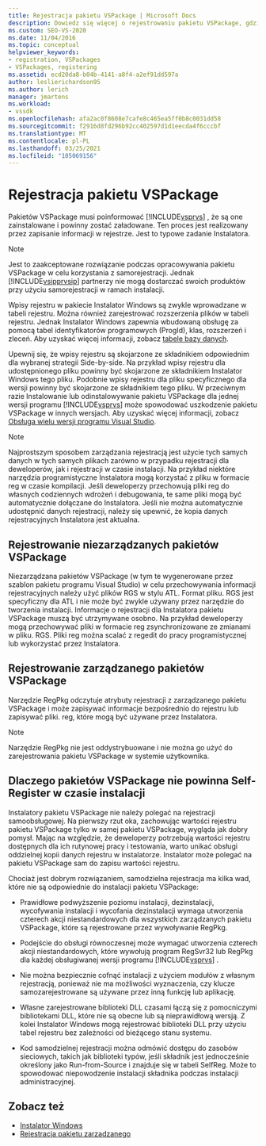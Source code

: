 ```yaml
---
title: Rejestracja pakietu VSPackage | Microsoft Docs
description: Dowiedz się więcej o rejestrowaniu pakietu VSPackage, gdzie pakiety doradzają programowi Visual Studio, że są zainstalowane i powinny zostać załadowane przez zapisanie informacji w rejestrze.
ms.custom: SEO-VS-2020
ms.date: 11/04/2016
ms.topic: conceptual
helpviewer_keywords:
- registration, VSPackages
- VSPackages, registering
ms.assetid: ecd20da8-b04b-4141-a8f4-a2ef91dd597a
author: leslierichardson95
ms.author: lerich
manager: jmartens
ms.workload:
- vssdk
ms.openlocfilehash: afa2ac0f8608e7cafe8c465ea5ff0b8c0031dd58
ms.sourcegitcommit: f2916d8fd296b92cc402597d1d1eecda4f6cccbf
ms.translationtype: MT
ms.contentlocale: pl-PL
ms.lasthandoff: 03/25/2021
ms.locfileid: "105069156"
---
```

# <a name="vspackage-registration"></a>Rejestracja pakietu VSPackage
Pakietów VSPackage musi poinformować [!INCLUDE[vsprvs](../../code-quality/includes/vsprvs_md.md)] , że są one zainstalowane i powinny zostać załadowane. Ten proces jest realizowany przez zapisanie informacji w rejestrze. Jest to typowe zadanie Instalatora.

> [!NOTE]
> Jest to zaakceptowane rozwiązanie podczas opracowywania pakietu VSPackage w celu korzystania z samorejestracji. Jednak [!INCLUDE[vsipprvsip](../../extensibility/includes/vsipprvsip_md.md)] partnerzy nie mogą dostarczać swoich produktów przy użyciu samorejestracji w ramach instalacji.

 Wpisy rejestru w pakiecie Instalator Windows są zwykle wprowadzane w tabeli rejestru. Można również zarejestrować rozszerzenia plików w tabeli rejestru. Jednak Instalator Windows zapewnia wbudowaną obsługę za pomocą tabel identyfikatorów programowych (ProgId), klas, rozszerzeń i zleceń. Aby uzyskać więcej informacji, zobacz [tabele bazy danych](/windows/desktop/Msi/database-tables).

 Upewnij się, że wpisy rejestru są skojarzone ze składnikiem odpowiednim dla wybranej strategii Side-by-side. Na przykład wpisy rejestru dla udostępnionego pliku powinny być skojarzone ze składnikiem Instalator Windows tego pliku. Podobnie wpisy rejestru dla pliku specyficznego dla wersji powinny być skojarzone ze składnikiem tego pliku. W przeciwnym razie Instalowanie lub odinstalowywanie pakietu VSPackage dla jednej wersji programu [!INCLUDE[vsprvs](../../code-quality/includes/vsprvs_md.md)] może spowodować uszkodzenie pakietu VSPackage w innych wersjach. Aby uzyskać więcej informacji, zobacz [Obsługa wielu wersji programu Visual Studio](../../extensibility/supporting-multiple-versions-of-visual-studio.md).

> [!NOTE]
> Najprostszym sposobem zarządzania rejestracją jest użycie tych samych danych w tych samych plikach zarówno w przypadku rejestracji dla deweloperów, jak i rejestracji w czasie instalacji. Na przykład niektóre narzędzia programistyczne Instalatora mogą korzystać z pliku w formacie reg w czasie kompilacji. Jeśli deweloperzy przechowują pliki reg do własnych codziennych wdrożeń i debugowania, te same pliki mogą być automatycznie dołączane do Instalatora. Jeśli nie można automatycznie udostępnić danych rejestracji, należy się upewnić, że kopia danych rejestracyjnych Instalatora jest aktualna.

## <a name="registering-unmanaged-vspackages"></a>Rejestrowanie niezarządzanych pakietów VSPackage
 Niezarządzana pakietów VSPackage (w tym te wygenerowane przez szablon pakietu programu Visual Studio) w celu przechowywania informacji rejestracyjnych należy użyć plików RGS w stylu ATL. Format pliku. RGS jest specyficzny dla ATL i nie może być zwykle używany przez narzędzie do tworzenia instalacji. Informacje o rejestracji dla Instalatora pakietu VSPackage muszą być utrzymywane osobno. Na przykład deweloperzy mogą przechowywać pliki w formacie reg zsynchronizowane ze zmianami w pliku. RGS. Pliki reg można scalać z regedit do pracy programistycznej lub wykorzystać przez Instalatora.

## <a name="registering-managed-vspackages"></a>Rejestrowanie zarządzanego pakietów VSPackage
 Narzędzie RegPkg odczytuje atrybuty rejestracji z zarządzanego pakietu VSPackage i może zapisywać informacje bezpośrednio do rejestru lub zapisywać pliki. reg, które mogą być używane przez Instalatora.

> [!NOTE]
> Narzędzie RegPkg nie jest oddystrybuowane i nie można go użyć do zarejestrowania pakietu VSPackage w systemie użytkownika.

## <a name="why-vspackages-should-not-self-register-at-install-time"></a>Dlaczego pakietów VSPackage nie powinna Self-Register w czasie instalacji
 Instalatory pakietu VSPackage nie należy polegać na rejestracji samoobsługowej. Na pierwszy rzut oka, zachowując wartości rejestru pakietu VSPackage tylko w samej pakietu VSPackage, wygląda jak dobry pomysł. Mając na względzie, że deweloperzy potrzebują wartości rejestru dostępnych dla ich rutynowej pracy i testowania, warto unikać obsługi oddzielnej kopii danych rejestru w instalatorze. Instalator może polegać na pakietu VSPackage sam do zapisu wartości rejestru.

 Chociaż jest dobrym rozwiązaniem, samodzielna rejestracja ma kilka wad, które nie są odpowiednie do instalacji pakietu VSPackage:

- Prawidłowe podwyższenie poziomu instalacji, dezinstalacji, wycofywania instalacji i wycofania dezinstalacji wymaga utworzenia czterech akcji niestandardowych dla wszystkich zarządzanych pakietu VSPackage, które są rejestrowane przez wywoływanie RegPkg.

- Podejście do obsługi równoczesnej może wymagać utworzenia czterech akcji niestandardowych, które wywołują program RegSvr32 lub RegPkg dla każdej obsługiwanej wersji programu [!INCLUDE[vsprvs](../../code-quality/includes/vsprvs_md.md)] .

- Nie można bezpiecznie cofnąć instalacji z użyciem modułów z własnym rejestracją, ponieważ nie ma możliwości wyznaczenia, czy klucze samozarejestrowane są używane przez inną funkcję lub aplikację.

- Własne zarejestrowane biblioteki DLL czasami łączą się z pomocniczymi bibliotekami DLL, które nie są obecne lub są nieprawidłową wersją. Z kolei Instalator Windows mogą rejestrować biblioteki DLL przy użyciu tabel rejestru bez zależności od bieżącego stanu systemu.

- Kod samodzielnej rejestracji można odmówić dostępu do zasobów sieciowych, takich jak biblioteki typów, jeśli składnik jest jednocześnie określony jako Run-from-Source i znajduje się w tabeli SelfReg. Może to spowodować niepowodzenie instalacji składnika podczas instalacji administracyjnej.

## <a name="see-also"></a>Zobacz też
- [Instalator Windows](/windows/desktop/Msi/windows-installer-portal)
- [Rejestracja pakietu zarządzanego](/previous-versions/bb166783(v=vs.100))